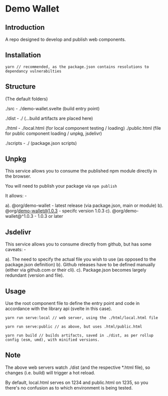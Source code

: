 Demo Wallet
===========

Introduction
------------

A repo designed to develop and publish web components.

Installation
------------

```
yarn // recommended, as the package.json contains resolutions to dependancy vulnerabilties
```

Structure
---------

(The default folders)

./src -
    ./demo-wallet.svelte (build entry point)

./dist -
    ./ (...build artifacts are placed here)

./html -
    ./local.html (for local component testing / loading)
    ./public.html (file for public component loading / unpkg, jsdelivr)

./scripts -
    ./ (package.json scripts)

Unpkg
-----

This service allows you to consume the published npm module directly in the browser.

You will need to publish your package via ```npm publish```

It allows: -

a). @org/demo-wallet - latest release (via package.json, main or module)
b). @org/demo-wallet@1.0.3 - specifc version 1.0.3
c). @org/demo-wallet@^1.0.3 - 1.0.3 or later

Jsdelivr
--------

This service allows you to consume directly from github, but has some caveats: -

a). The need to specify the actual file you wish to use (as opposed to the package.json definition)
b). Github releases have to be defined manually (either via github.com or their cli).
c). Package.json becomes largely redundant (version and file).

Usage
-----

Use the root component file to define the entry point and code in accordance with the library api (svelte in this case).

```
yarn run serve:local // web server, using the ./html/local.html file
``` 

```
yarn run serve:public // as above, but uses .html/public.html
```

```
yarn run build // builds artifacts, saved in ./dist, as per rollup config (esm, umd), with minified versions.
```

Note
----

The above web servers watch ./dist (and the respective *.html file), so changes (i.e. build) will trigger a hot reload.

By default, local.html serves on 1234 and public.html on 1235, so you there's no confusion as to which environment is being tested.

